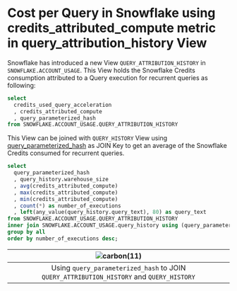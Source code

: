 # Cost per Query in Snowflake using credits_attributed_compute metric in query_attribution_history View

Snowflake has introduced a new View `QUERY_ATTRIBUTION_HISTORY` in `SNOWFLAKE.ACCOUNT_USAGE`. This View holds the Snowflake Credits consumption attributed to a Query execution for recurrent queries as following: 

```sql
select
  credits_used_query_acceleration
  , credits_attributed_compute
  , query_parameterized_hash
from SNOWFLAKE.ACCOUNT_USAGE.QUERY_ATTRIBUTION_HISTORY
```

This View can be joined with `QUERY_HISTORY` View using [query_parameterized_hash](query_hash-and-query_parameterized_hash-in-snowflake.md) as JOIN Key to get an average of the Snowflake Credits consumed for recurrent queries.

```sql
select 
  query_parameterized_hash
  , query_history.warehouse_size
  , avg(credits_attributed_compute)
  , max(credits_attributed_compute)
  , min(credits_attributed_compute)
  , count(*) as number_of_executions
  , left(any_value(query_history.query_text), 80) as query_text
from SNOWFLAKE.ACCOUNT_USAGE.QUERY_ATTRIBUTION_HISTORY
inner join SNOWFLAKE.ACCOUNT_USAGE.query_history using (query_parameterized_hash, start_time)
group by all
order by number_of_executions desc;
```

|![carbon(11)](https://github.com/user-attachments/assets/40a2dec0-e5f0-4294-946d-567996b4bf4b)|
|:-:|
|Using `query_parameterized_hash` to JOIN `QUERY_ATTRIBUTION_HISTORY` and `QUERY_HISTORY` |


